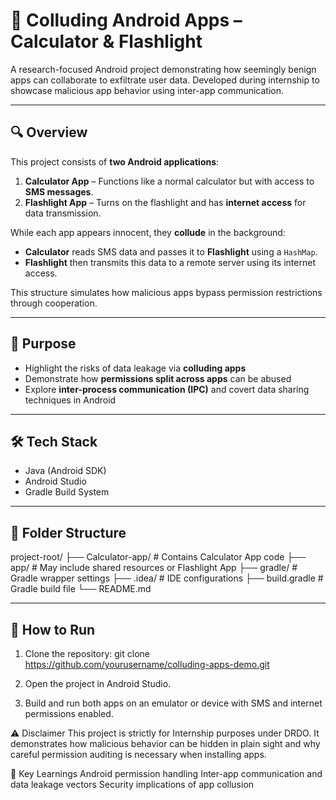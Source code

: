 # 📱 Colluding Android Apps – Calculator & Flashlight

A research-focused Android project demonstrating how seemingly benign apps can collaborate to exfiltrate user data. Developed during internship to showcase malicious app behavior using inter-app communication.

---

## 🔍 Overview

This project consists of **two Android applications**:
1. **Calculator App** – Functions like a normal calculator but with access to **SMS messages**.
2. **Flashlight App** – Turns on the flashlight and has **internet access** for data transmission.

While each app appears innocent, they **collude** in the background:
- **Calculator** reads SMS data and passes it to **Flashlight** using a `HashMap`.
- **Flashlight** then transmits this data to a remote server using its internet access.

This structure simulates how malicious apps bypass permission restrictions through cooperation.

---

## 🧠 Purpose

- Highlight the risks of data leakage via **colluding apps**
- Demonstrate how **permissions split across apps** can be abused
- Explore **inter-process communication (IPC)** and covert data sharing techniques in Android

---

## 🛠️ Tech Stack

- Java (Android SDK)
- Android Studio
- Gradle Build System

---

## 📂 Folder Structure

project-root/
├── Calculator-app/ # Contains Calculator App code
├── app/ # May include shared resources or Flashlight App
├── gradle/ # Gradle wrapper settings
├── .idea/ # IDE configurations
├── build.gradle # Gradle build file
└── README.md

---

## 🚀 How to Run

1. Clone the repository:
git clone https://github.com/yourusername/colluding-apps-demo.git

2. Open the project in Android Studio.
3. Build and run both apps on an emulator or device with SMS and internet permissions enabled.


⚠️ Disclaimer
This project is strictly for Internship purposes under DRDO. It demonstrates how malicious behavior can be hidden in plain sight and why careful permission auditing is necessary when installing apps.

📌 Key Learnings
Android permission handling
Inter-app communication and data leakage vectors
Security implications of app collusion


